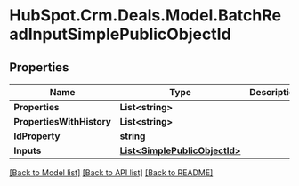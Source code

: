 # HubSpot.Crm.Deals.Model.BatchReadInputSimplePublicObjectId

## Properties

Name | Type | Description | Notes
------------ | ------------- | ------------- | -------------
**Properties** | **List&lt;string&gt;** |  | 
**PropertiesWithHistory** | **List&lt;string&gt;** |  | 
**IdProperty** | **string** |  | [optional] 
**Inputs** | [**List&lt;SimplePublicObjectId&gt;**](SimplePublicObjectId.md) |  | 

[[Back to Model list]](../README.md#documentation-for-models) [[Back to API list]](../README.md#documentation-for-api-endpoints) [[Back to README]](../README.md)

